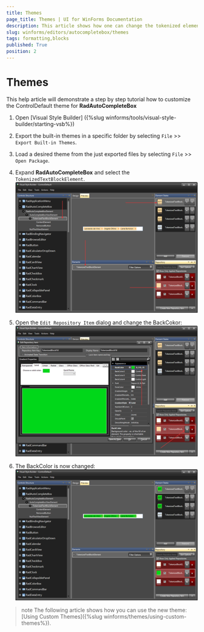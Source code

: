 ```yaml
---
title: Themes
page_title: Themes | UI for WinForms Documentation
description: This article shows how one can change the tokenized elements styles in Visual Style Builder.
slug: winforms/editors/autocompletebox/themes
tags: formatting,blocks
published: True
position: 2
---
```


# Themes

This help article will demonstrate a step by step tutorial how to customize the ControlDefault theme for __RadAutoCompleteBox__

1. Open [Visual Style Builder] ({%slug winforms/tools/visual-style-builder/starting-vsb%})
2. Export the built-in themes in a specific folder by selecting `File` >> `Export Built-in Themes`.
3. Load a desired theme from the just exported files by selecting `File` >> `Open Package`.
4. Expand __RadAutoCompleteBox__ and select the `TokenizedTextBlockElement`. 
    ![autocompletebox-themes001](images/autocompletebox-themes001.png)

5. Open the `Edit Repository Item` dialog and change the BackCokor:
   ![autocompletebox-themes002](images/autocompletebox-themes002.png)

6. The BackColor is now changed:
   ![autocompletebox-themes003](images/autocompletebox-themes003.png)

>note The following article shows how you can use the new theme: [Using Custom Themes]({%slug winforms/themes/using-custom-themes%}).

 